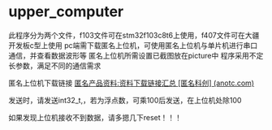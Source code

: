 # upper_computer

此程序分为两个文件，f103文件可在stm32f103c8t6上使用，f407文件可在大疆开发板c型上使用
pc端需下载匿名上位机，可使用匿名上位机与单片机进行串口通信，并查看数据波形等
匿名上位机所需设置已截图放在picture中
程序采用不定长参数，满足不同的通信需求

匿名上位机下载链接 [匿名产品资料:资料下载链接汇总 [匿名科创] (anotc.com)](http://www.anotc.com/wiki/%E5%8C%BF%E5%90%8D%E4%BA%A7%E5%93%81%E8%B5%84%E6%96%99/%E8%B5%84%E6%96%99%E4%B8%8B%E8%BD%BD%E9%93%BE%E6%8E%A5%E6%B1%87%E6%80%BB)

发送时，请发送int32_t,，若为浮点数，可乘100后发送，在上位机处除100

如果发现上位机接收不到数据，请多摁几下reset！！！
